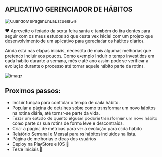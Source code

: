 ## APLICATIVO GERENCIADOR DE HÁBITOS

![CuandoMePaganEnLaEscuelaGIF](https://github.com/user-attachments/assets/5d1eabed-18ad-451a-909b-55d6bf45d5ec)


❤️ Aproveite o feriado da sexta feira santa e também do tira dentes para seguir com os meus estudos só que desta vex iniciei com um projeto que desenvolvimento de um aplicativo para gereciadar os hábitos diários.

Ainda está nas etapas iniciais, necessita de mais algumas melhorias que pretendo incluir aos poucos. Como exemplo Incluir o tempo investidos em cada hábito durante a semana, mês e até ano assim pode se verificar a evolução durante o processo até tornar aquele hábito parte da rotina.

![image](https://github.com/user-attachments/assets/9e95a670-9a37-448b-a24b-beaf712e5ab0)


## Proximos passos:
- Incluir função para controlar o tempo de cada hábito.
- Popular a página de detalhes sobre como transformar um novo hábitos na rotina diária, até tornar-se parte da vida.
- Fazer um estudo de quanto alguém poderia transformar um novo hábito como parte da sua rotina de forma leve e descontraída.
- Criar a página de métricas para ver a evolução para cada hábito.
- Relatório Semanal e Mensal para os hábitos incluídos na lista.
- Página de melhorias e dicas dos usuários
-  Deploy na PlayStore e IOS 🎉
-  Teste Iniciais 🧨
